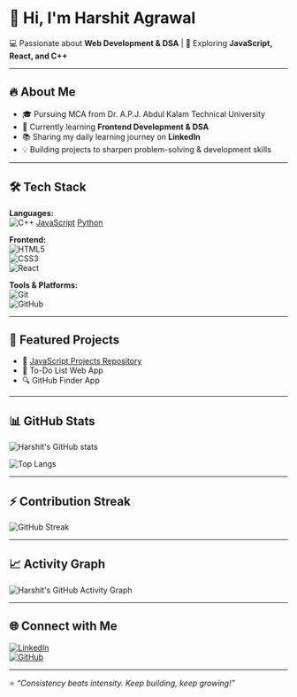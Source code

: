 # 👋 Hi, I'm Harshit Agrawal  

💻 Passionate about **Web Development & DSA** | 🚀 Exploring **JavaScript, React, and C++**  

---

## 🔥 About Me
- 🎓 Pursuing MCA from Dr. A.P.J. Abdul Kalam Technical University  
- 🌱 Currently learning **Frontend Development & DSA**  
- 📚 Sharing my daily learning journey on **LinkedIn**  
- 💡 Building projects to sharpen problem-solving & development skills  

---

## 🛠️ Tech Stack
**Languages:**  
![C++](https://img.shields.io/badge/C++-00599C?style=flat&logo=c%2B%2B&logoColor=white)  [JavaScript](https://img.shields.io/badge/JavaScript-F7DF1E?style=flat&logo=javascript&logoColor=black)  [Python](https://img.shields.io/badge/Python-3776AB?style=flat&logo=python&logoColor=white)  

**Frontend:**  
![HTML5](https://img.shields.io/badge/HTML5-E34F26?style=flat&logo=html5&logoColor=white)  
![CSS3](https://img.shields.io/badge/CSS3-1572B6?style=flat&logo=css3&logoColor=white)  
![React](https://img.shields.io/badge/React-20232A?style=flat&logo=react&logoColor=61DAFB)  

**Tools & Platforms:**  
![Git](https://img.shields.io/badge/Git-F05032?style=flat&logo=git&logoColor=white)  
![GitHub](https://img.shields.io/badge/GitHub-181717?style=flat&logo=github&logoColor=white)  

---

## 📌 Featured Projects
- 🎯 [JavaScript Projects Repository](your_repo_link)  
- 📝 To-Do List Web App  
- 🔍 GitHub Finder App  

---

## 📊 GitHub Stats
![Harshit's GitHub stats](https://github-readme-stats.vercel.app/api?username=harshit-WebDeveloper&show_icons=true&theme=tokyonight)  

![Top Langs](https://github-readme-stats.vercel.app/api/top-langs/?username=harshit-WebDeveloper&layout=compact&theme=tokyonight)  

---

## ⚡ Contribution Streak
![GitHub Streak](https://github-readme-streak-stats.herokuapp.com/?user=harshit-WebDeveloper&theme=tokyonight)  

---

## 📈 Activity Graph
![Harshit's GitHub Activity Graph](https://github-readme-activity-graph.vercel.app/graph?username=harshit-WebDeveloper&theme=tokyo-night)  

---

## 🌐 Connect with Me
[![LinkedIn](https://img.shields.io/badge/LinkedIn-blue?style=flat&logo=linkedin)](https://www.linkedin.com/in/harshit-webdeveloper/)  
[![GitHub](https://img.shields.io/badge/GitHub-black?style=flat&logo=github)](https://github.com/harshit-WebDeveloper)  

---

⭐️ *“Consistency beats intensity. Keep building, keep growing!”*
